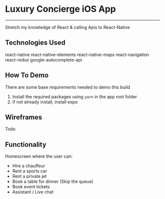 # Luxury Concierge iOS App
---

Stretch my knowledge of React & calling Apis to React-Native

## Technologies Used

react-native
react-native-elements
react-native-maps
react-navigation
react-redux
google-autocomplete-api

## How To Demo

There are some base requirements needed to demo this build

1. Install the required packages using `yarn` in the app root folder
2. If not already install, install expo

## Wireframes

Todo

## Functionality

Homescreen where the user can:
-   Hire a chauffeur
-   Rent a sports car 
-   Rent a private jet
-   Book a table for dinner (Skip the queue)
-   Book event tickets
-   Assistant / Live chat